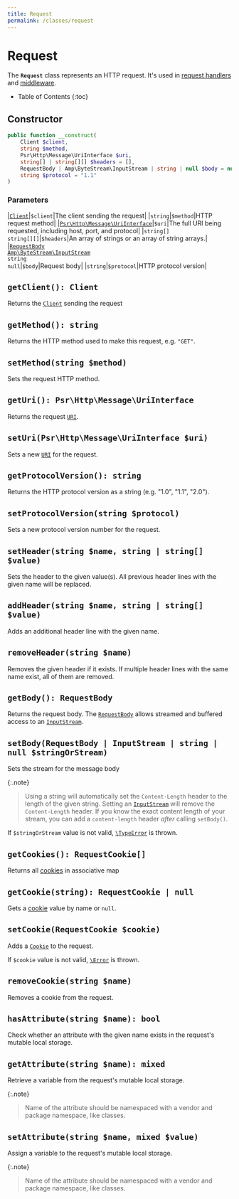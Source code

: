 ```yaml
---
title: Request
permalink: /classes/request
---
```

# Request

The **`Request`** class represents an HTTP request. It's used in [request handlers](request-handler.md) and [middleware](middleware.md).

* Table of Contents
{:toc}

## Constructor

```php
public function __construct(
    Client $client, 
    string $method, 
    Psr\Http\Message\UriInterface $uri, 
    string[] | string[][] $headers = [], 
    RequestBody | Amp\ByteStream\InputStream | string | null $body = null, 
    string $protocol = "1.1"
)
```

### Parameters

|[`Client`](client.md)|`$client`|The client sending the request|
|`string`|`$method`|HTTP request method|
|[`Psr\Http\Message\UriInterface`](https://www.php-fig.org/psr/psr-7/#35-psrhttpmessageuriinterface)|`$uri`|The full URI being requested, including host, port, and protocol|
|`string[]`<br />`string[][]`|`$headers`|An array of strings or an array of string arrays.|
|[`RequestBody`](request-body.md)<br />[`Amp\ByteStream\InputStream`](https://amphp.org/byte-stream/)<br />`string`<br />`null`|`$body`|Request body|
|`string`|`$protocol`|HTTP protocol version|

## `getClient(): Client`

Returns the [`Сlient`](client.md) sending the request

## `getMethod(): string`

Returns the HTTP method used to make this request, e.g. `"GET"`.

## `setMethod(string $method)`

Sets the request HTTP method.

## `getUri(): Psr\Http\Message\UriInterface`

Returns the request [`URI`](https://www.php-fig.org/psr/psr-7/#35-psrhttpmessageuriinterface).

## `setUri(Psr\Http\Message\UriInterface $uri)`

Sets a new [`URI`](https://www.php-fig.org/psr/psr-7/#35-psrhttpmessageuriinterface) for the request.

## `getProtocolVersion(): string`

Returns the HTTP protocol version as a string (e.g. "1.0", "1.1", "2.0").

## `setProtocolVersion(string $protocol)`

Sets a new protocol version number for the request.

## `setHeader(string $name, string | string[] $value)`

Sets the header to the given value(s).
All previous header lines with the given name will be replaced.

## `addHeader(string $name, string | string[] $value)`

Adds an additional header line with the given name.

## `removeHeader(string $name)`

Removes the given header if it exists.
If multiple header lines with the same name exist, all of them are removed.

## `getBody(): RequestBody`

Returns the request body. The [`RequestBody`](request-body.md) allows streamed and buffered access to an [`InputStream`](https://amphp.org/byte-stream/).

## `setBody(RequestBody | InputStream | string | null $stringOrStream)`

Sets the stream for the message body

{:.note}
> Using a string will automatically set the `Content-Length` header to the length of the given string.
> Setting an [`InputStream`](https://amphp.org/byte-stream/#inputstream) will remove the `Content-Length` header.
> If you know the exact content length of your stream, you can add a `content-length` header _after_ calling `setBody()`.

If `$stringOrStream` value is not valid, [`\TypeError`](http://php.net/manual/en/class.typeerror.php) is thrown. 

## `getCookies(): RequestCookie[]`

Returns all [cookies](https://amphp.org/http/cookies) in associative map

## `getCookie(string): RequestCookie | null`

Gets a [cookie](https://amphp.org/http/cookies) value by name or `null`.

## `setCookie(RequestCookie $cookie)`

Adds a [`Cookie`](https://amphp.org/http/cookies) to the request.

If `$cookie` value is not valid, [`\Error`](http://php.net/manual/en/class.error.php) is thrown.

## `removeCookie(string $name)`

Removes a cookie from the request.

## `hasAttribute(string $name): bool`

Check whether an attribute with the given name exists in the request's mutable local storage.

## `getAttribute(string $name): mixed`

Retrieve a variable from the request's mutable local storage. 

{:.note}
> Name of the attribute should be namespaced with a vendor and package namespace, like classes.

## `setAttribute(string $name, mixed $value)`

Assign a variable to the request's mutable local storage. 

{:.note}
> Name of the attribute should be namespaced with a vendor and package namespace, like classes.
